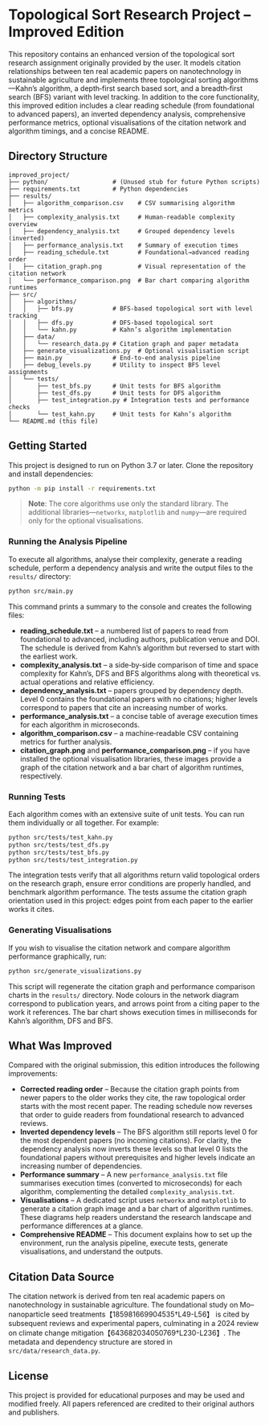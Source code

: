 # Topological Sort Research Project – Improved Edition

This repository contains an enhanced version of the topological sort
research assignment originally provided by the user.  It models
citation relationships between ten real academic papers on
nanotechnology in sustainable agriculture and implements three
topological sorting algorithms—Kahn’s algorithm, a depth‑first search
based sort, and a breadth‑first search (BFS) variant with level
tracking.  In addition to the core functionality, this improved
edition includes a clear reading schedule (from foundational to
advanced papers), an inverted dependency analysis, comprehensive
performance metrics, optional visualisations of the citation network
and algorithm timings, and a concise README.

## Directory Structure

```
improved_project/
├── python/                  # (Unused stub for future Python scripts)
├── requirements.txt         # Python dependencies
├── results/
│   ├── algorithm_comparison.csv    # CSV summarising algorithm metrics
│   ├── complexity_analysis.txt     # Human‑readable complexity overview
│   ├── dependency_analysis.txt     # Grouped dependency levels (inverted)
│   ├── performance_analysis.txt    # Summary of execution times
│   ├── reading_schedule.txt        # Foundational→advanced reading order
│   ├── citation_graph.png          # Visual representation of the citation network
│   └── performance_comparison.png  # Bar chart comparing algorithm runtimes
├── src/
│   ├── algorithms/
│   │   ├── bfs.py           # BFS‑based topological sort with level tracking
│   │   ├── dfs.py           # DFS‑based topological sort
│   │   └── kahn.py          # Kahn’s algorithm implementation
│   ├── data/
│   │   └── research_data.py # Citation graph and paper metadata
│   ├── generate_visualizations.py  # Optional visualisation script
│   ├── main.py              # End‑to‑end analysis pipeline
│   ├── debug_levels.py      # Utility to inspect BFS level assignments
│   └── tests/
│       ├── test_bfs.py      # Unit tests for BFS algorithm
│       ├── test_dfs.py      # Unit tests for DFS algorithm
│       ├── test_integration.py # Integration tests and performance checks
│       └── test_kahn.py     # Unit tests for Kahn’s algorithm
└── README.md (this file)
```

## Getting Started

This project is designed to run on Python 3.7 or later.  Clone the
repository and install dependencies:

```bash
python -m pip install -r requirements.txt
```

> **Note**: The core algorithms use only the standard library.  The
> additional libraries—`networkx`, `matplotlib` and `numpy`—are
> required only for the optional visualisations.

### Running the Analysis Pipeline

To execute all algorithms, analyse their complexity, generate a
reading schedule, perform a dependency analysis and write the output
files to the `results/` directory:

```bash
python src/main.py
```

This command prints a summary to the console and creates the
following files:

- **reading_schedule.txt** – a numbered list of papers to read from
  foundational to advanced, including authors, publication venue and
  DOI.  The schedule is derived from Kahn’s algorithm but reversed to
  start with the earliest work.
- **complexity_analysis.txt** – a side‑by‑side comparison of time and
  space complexity for Kahn’s, DFS and BFS algorithms along with
  theoretical vs. actual operations and relative efficiency.
- **dependency_analysis.txt** – papers grouped by dependency depth.
  Level 0 contains the foundational papers with no citations; higher
  levels correspond to papers that cite an increasing number of works.
- **performance_analysis.txt** – a concise table of average execution
  times for each algorithm in microseconds.
- **algorithm_comparison.csv** – a machine‑readable CSV containing
  metrics for further analysis.
- **citation_graph.png** and **performance_comparison.png** – if you
  have installed the optional visualisation libraries, these images
  provide a graph of the citation network and a bar chart of algorithm
  runtimes, respectively.

### Running Tests

Each algorithm comes with an extensive suite of unit tests.  You can
run them individually or all together.  For example:

```bash
python src/tests/test_kahn.py
python src/tests/test_dfs.py
python src/tests/test_bfs.py
python src/tests/test_integration.py
```

The integration tests verify that all algorithms return valid
topological orders on the research graph, ensure error conditions are
properly handled, and benchmark algorithm performance.  The tests
assume the citation graph orientation used in this project: edges
point from each paper to the earlier works it cites.

### Generating Visualisations

If you wish to visualise the citation network and compare algorithm
performance graphically, run:

```bash
python src/generate_visualizations.py
```

This script will regenerate the citation graph and performance
comparison charts in the `results/` directory.  Node colours in the
network diagram correspond to publication years, and arrows point
from a citing paper to the work it references.  The bar chart shows
execution times in milliseconds for Kahn’s algorithm, DFS and BFS.

## What Was Improved

Compared with the original submission, this edition introduces the
following improvements:

- **Corrected reading order** – Because the citation graph points from
  newer papers to the older works they cite, the raw topological
  order starts with the most recent paper.  The reading schedule now
  reverses that order to guide readers from foundational research to
  advanced reviews.
- **Inverted dependency levels** – The BFS algorithm still reports
  level 0 for the most dependent papers (no incoming citations).  For
  clarity, the dependency analysis now inverts these levels so that
  level 0 lists the foundational papers without prerequisites and
  higher levels indicate an increasing number of dependencies.
- **Performance summary** – A new `performance_analysis.txt` file
  summarises execution times (converted to microseconds) for each
  algorithm, complementing the detailed `complexity_analysis.txt`.
- **Visualisations** – A dedicated script uses `networkx` and
  `matplotlib` to generate a citation graph image and a bar chart of
  algorithm runtimes.  These diagrams help readers understand the
  research landscape and performance differences at a glance.
- **Comprehensive README** – This document explains how to set up
  the environment, run the analysis pipeline, execute tests,
  generate visualisations, and understand the outputs.

## Citation Data Source

The citation network is derived from ten real academic papers on
nanotechnology in sustainable agriculture.  The foundational study on
Mo–nanoparticle seed treatments【185981669904535†L49-L56】 is cited by subsequent reviews and
experimental papers, culminating in a 2024 review on climate change
mitigation【643682034050769†L230-L236】.  The metadata and dependency structure are stored
in `src/data/research_data.py`.

## License

This project is provided for educational purposes and may be used and
modified freely.  All papers referenced are credited to their
original authors and publishers.